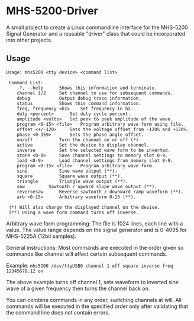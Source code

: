 # MHS-5200-Driver

A small project to create a Linux commandline interface for the MHS-5200 Signal Generator and a reusable "driver" class that could be incorporated into other projects.

## Usage

```
Usage: mhs5200 <tty device> <command list>

 Command List:
	-?, --help		Shows this information and terminate.
	channel 1/2		Set channel to use for subsequent commands.
	debug			Output debug trace information.
	status			Shows this command information.
	freq, frequency <hz>	Set frequency in hz.
	duty <percent>		Set duty cycle percent.
	amplitude <volts>	Set peek to peek amplitude of the wave.
	program <0-15> <file>	Program arbitrary wave form using file.
	offset <+/-120>		Sets the voltage offset from -120% and +120%.
	phase <0-359>		Sets the phase angle offset.
	on/off			Turn the channel on or off (*).
	active			Set the device to display channel.
	inverse			Set the selected wave form to be inverted.
	store <0-9>		Save channel settings to memory slot 0-9.
	load <0-9>		Load channel settings from memory slot 0-9.
	program <0-15> <file>	Program arbitrary wave form.
	sine			Sine wave output (**).
	square			Square wave output (**).
	triangle		Triangle wave output (**).
	saw			Sawtooth / upward slope wave output (**).
	reversesaw		Reverse sawtooth / downward ramp waveform (**).
	arb <0-15>		Arbitrary waveform 0-15 (**).

 (*) Will also change the displayed channel on the device.
 (**) Using a wave form command turns off inverse.
```

Arbitrary wave form programming:
The file is 1024 lines, each line with a value. The value range depends on the signal generator and is 0-4095 for MHS-5225A (12bit samples).

General instructions:
Most commands are executed in the order given so commands like channel will affect certain subsequent commands.

Example: 
`mhs5200 /dev/ttyUSB0 channel 1 off square inverse freq 12345678.12 on`

The above example turns off channel 1, sets waveform to inverted sine wave of a given frequency then turns the channel back on.

You can combine commands in any order, switching channels at will. All commands will be executed in the specified order only after validating that the command line does not contain errors.

